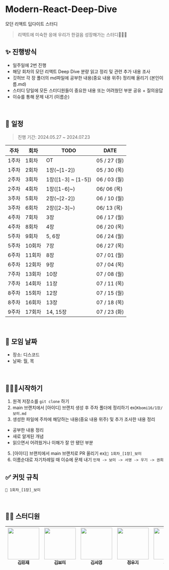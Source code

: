 # Modern-React-Deep-Dive

모던 리액트 딥다이트 스터디

> 리액트에 미숙한 응애 우리가 한걸음 성장해가는 스터디🏃🏻‍♀️

## ✨ 진행방식

- 일주일에 2번 진행
- 해당 회차의 모던 리액트 Deep Dive 분량 읽고 정리 및 관련 추가 내용 조사
- 깃허브 각 장 폴더의 md파일에 공부한 내용(중요 내용 위주) 정리해 올리기 (본인이름.md)
- 스터디 당일에 모든 스터디원들이 중요한 내용 또는 어려웠던 부분 공유 + 질의응답
- 이슈를 통해 문제 내기 (이름순)

<br />

## 📅 일정

> 진행 기간: 2024.05.27 ~ 2024.07.23

| 주차  | 회차   | TODO               | DATE         |
| ----- | ------ | ------------------ | ------------ |
| 1주차 | 1회차  | OT                 | 05 / 27 (월) |
| 1주차 | 2회차  | 1장(~[1-2])        | 05 / 30 (목) |
| 2주차 | 3회차  | 1장([1-3] ~ [1-5]) | 06 / 03 (월) |
| 2주차 | 4회차  | 1장([1-6]~)        | 06/ 06 (목)  |
| 3주차 | 5회차  | 2장(~[2-2])        | 06 / 10 (월) |
| 3주차 | 6회차  | 2장([2-3]~)        | 06/ 13 (목)  |
| 4주차 | 7회차  | 3장                | 06 / 17 (월) |
| 4주차 | 8회차  | 4장                | 06 / 20 (목) |
| 5주차 | 9회차  | 5, 6장             | 06 / 24 (월) |
| 5주차 | 10회차 | 7장                | 06 / 27 (목) |
| 6주차 | 11회차 | 8장                | 07 / 01 (월) |
| 6주차 | 12회차 | 9장                | 07 / 04 (목) |
| 7주차 | 13회차 | 10장               | 07 / 08 (월) |
| 7주차 | 14회차 | 11장               | 07 / 11 (목) |
| 8주차 | 15회차 | 12장               | 07 / 15 (월) |
| 8주차 | 16회차 | 13장               | 07 / 18 (목) |
| 9주차 | 17회차 | 14, 15장           | 07 / 23 (화) |

<br />

## 📌 모임 날짜

- 장소: 디스코드
- 날짜: 월, 목

<br />

## 🏃🏻‍♀️시작하기

1. 원격 저장소를 `git clone` 하기
2. main 브랜치에서 [아이디] 브랜치 생성 후 주차 폴더에 정리하기 ex)`Kbomi16/1장/보미.md`
3. 생성한 파일에 주차에 해당하는 내용(중요 내용 위주) 및 추가 조사한 내용 정리

- 공부한 내용 정리
- 새로 알게된 개념
- 읽으면서 어려웠거나 이해가 잘 안 됐던 부분

5. [아이디] 브랜치에서 main 브랜치로 PR 올리기 ex)`📝 1회차_[1장]_보미`
6. 이름순대로 자기차례일 때 이슈에 문제 내기 `민재 -> 보미 -> 서영 -> 우기 -> 권희`

## ✅ 커밋 규칙

```
📝 1회차_[1장]_보미
```

<br />

## 🧑‍💻 스터디원

| [<img src="https://avatars.githubusercontent.com/u/162538553?v=4" height="100px" width="100px"/><br /><sub>김민재</sub>](https://github.com/PixeIDark) | [<img src="https://avatars.githubusercontent.com/u/88658551?v=4" height="100px" width="100px"/><br /><sub>김보미</sub>](https://github.com/Kbomi16) | [<img src="https://avatars.githubusercontent.com/u/135966211?v=4" height="100px" width="100px"/><br /><sub>김서영</sub>](https://github.com/ssseeo0) | [<img src="https://avatars.githubusercontent.com/u/113000290?v=4" height="100px" width="100px"/><br /><sub>정우기</sub>](https://github.com/WooGi1020) | [<img src="https://avatars.githubusercontent.com/u/102004889?v=4" height="100px" width="100px"/><br /><sub>천권희</sub>](https://github.com/alexgoni) |
| :----------------------------------------------------------------------------------------------------------------------------------------------------: | :-------------------------------------------------------------------------------------------------------------------------------------------------: | :--------------------------------------------------------------------------------------------------------------------------------------------------: | :----------------------------------------------------------------------------------------------------------------------------------------------------: | :---------------------------------------------------------------------------------------------------------------------------------------------------: |
